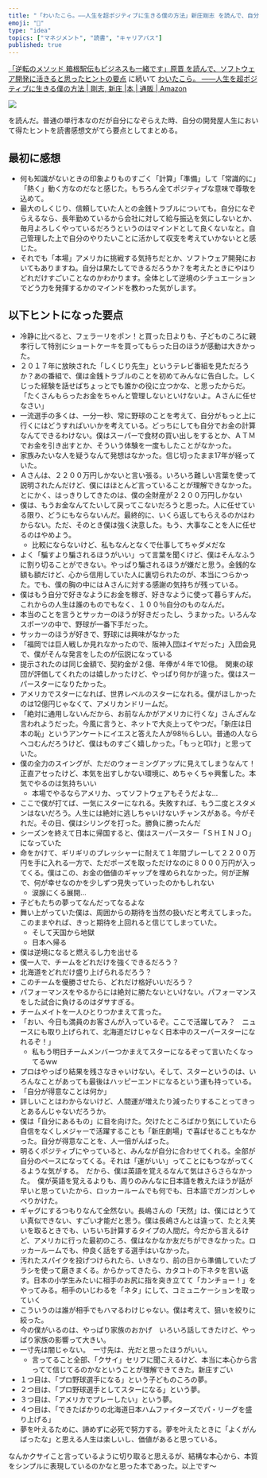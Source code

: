 ```yaml
---
title: "「わいたこら。――人生を超ポジティブに生きる僕の方法」新庄剛志 を読んで、自分の開発屋人生に活きると思ったヒントの要点"
emoji: "🎃"
type: "idea"
topics: ["マネジメント", "読書", "キャリアパス"]
published: true
---
```


[「逆転のメソッド 箱根駅伝もビジネスも一緒です」原晋 を読んで、ソフトウェア開発に活きると思ったヒントの要点](https://zenn.dev/e99h2121/articles/52c99b93cc841c) に続いて [わいたこら。 ――人生を超ポジティブに生きる僕の方法 | 剛志, 新庄 |本 | 通販 | Amazon](https://www.amazon.co.jp/dp/4054066232)

![](https://storage.googleapis.com/zenn-user-upload/009c6856fec2-20220117.png)

を読んだ。普通の単行本なのだが自分になぞらえた時、自分の開発屋人生において得たヒントを読書感想文がてら要点としてまとめる。

## 最初に感想

- 何も知識がないときの印象よりものすごく「計算」「準備」して「常識的に」「熱く」動く方なのだなと感じた。もちろん全てポジティブな意味で尊敬を込めて。
- 最大のしくじり、信頼していた人との金銭トラブルについても。自分になぞらえるなら、長年勤めているから会社に対して給与振込を気にしないとか、毎月よろしくやっているだろうというのはマインドとして良くないなと。自己管理した上で自分のやりたいことに活かして収支を考えていかないとと感じた。
- それでも「本場」アメリカに挑戦する気持ちだとか、ソフトウェア開発においてもありますね。自分は果たしてできるだろうか？を考えたときにやはりどれだけすごいことなのかわかります。全体として逆境のシチュエーションでどう力を発揮するかのマインドを教わった気がします。


## 以下ヒントになった要点

- 冷静に比べると、フェラーリをポン！と買った日よりも、子どものころに親孝行して特別にショートケーキを買ってもらった日のほうが感動は大きかった。
- ２０１７年に放映された「しくじり先生」というテレビ番組を見ただろうか？あの番組で、僕は金銭トラブルのことを初めてみんなに告白した。しくじった経験を話せばちょっとでも誰かの役に立つかな、と思ったからだ。
「たくさんもらったお金をちゃんと管理しないといけないよ。Ａさんに任せなさい」
- 一流選手の多くは、一分一秒、常に野球のことを考えて、自分がもっと上に行くにはどうすればいいかを考えている。どっちにしても自分でお金の計算なんてできるわけない。僕はスーパーで食材の買い出しをするとか、ＡＴＭでお金を引き出すとか、そういう体験を一度もしたことがなかった。
- 家族みたいな人を疑うなんて発想はなかった。信じ切ったまま17年が経っていた。
- Ａさんは、２２００万円しかないと言い張る。いろいろ難しい言葉を使って説明されたんだけど、僕にはほとんど言っていることが理解できなかった。とにかく、はっきりしてきたのは、僕の全財産が２２００万円しかない
-  僕は、もうお金なんてたいして戻ってこないだろうと思った。人に任せている限り、どうにもならないんだ。最終的に、いくら返してもらえるのかはわからない。ただ、そのとき僕は強く決意した。もう、大事なことを人に任せるのはやめよう。
    - 比較にならないけど、私もなんとなくで仕事してちゃダメだな
- よく「騙すより騙されるほうがいい」って言葉を聞くけど、僕はそんなふうに割り切ることができない。やっぱり騙されるほうが嫌だと思う。金銭的な額も額だけど、心から信用していた人に裏切られたのが、本当につらかった。でも、僕の胸の中にはＡさんに対する感謝の気持ちが残っている。
- 僕はもう自分で好きなようにお金を稼ぎ、好きなように使って暮らすんだ。これからの人生は誰のものでもなく、１００％自分のものなんだ。
- 本当のことを言うとサッカーのほうが好きだったし、うまかった。いろんなスポーツの中で、野球が一番下手だった。
- サッカーのほうが好きで、野球には興味がなかった
- 「福岡では巨人戦しか見れなかったので、阪神入団はイヤだった」入団会見で、僕がそんな発言をしたのが伝説になっている
- 提示されたのは同じ金額で、契約金が２億、年俸が４年で10億。　関東の球団が評価してくれたのは嬉しかったけど、やっぱり何かが違った。僕はスーパースターになりたかった。
- アメリカでスターになれば、世界レベルのスターになれる。僕がほしかったのは12億円じゃなくて、アメリカンドリームだ。
- 「絶対に通用しないんだから、お前なんかがアメリカに行くな」さんざんな言われようだった。今風に言うと、ネットで大炎上ってやつだ。「新庄は日本の恥」というアンケートにイエスと答えた人が98％らしい。普通の人ならヘコむんだろうけど、僕はものすごく嬉しかった。「もっと叩け」と思っていた。
- 僕の全力のスイングが、ただのウォーミングアップに見えてしまうなんて！正直アセったけど、本気を出すしかない環境に、めちゃくちゃ興奮した。本気でやるのは気持ちいい
    - 本場でやるならアメリカ、ってソフトウェアもそうだよな…
- ここで僕が打てば、一気にスターになれる。失敗すれば、もう二度とスタメンはないだろう。人生には絶対に逃しちゃいけないチャンスがある。今がそれだ。その日、僕はシリングを打った。勝負に勝ったんだ
- シーズンを終えて日本に帰国すると、僕はスーパースター「ＳＨＩＮＪＯ」になっていた
- 命をかけて、ギリギリのプレッシャーに耐えて１年間プレーして２２００万円を手に入れる一方で、ただポーズを取っただけなのに８０００万円が入ってくる。僕はこの、お金の価値のギャップを埋められなかった。何が正解で、何が幸せなのかを少しずつ見失っていったのかもしれない
    - 涙腺にくる展開…
- 子どもたちの夢ってなんだってなるよな
- 舞い上がっていた僕は、周囲からの期待を当然の扱いだと考えてしまった。このままやれば、きっと期待を上回れると信じてしまっていた。
    - そして天国から地獄
    - 日本へ帰る
- 僕は逆境になると燃えるし力を出せる
- 僕一人で、チームをどれだけを強くできるだろう？
- 北海道をどれだけ盛り上げられるだろう？
- このチームを優勝させたら、どれだけ格好いいだろう？
- パフォーマンスをやるからには絶対に勝たないといけない。パフォーマンスをした試合に負けるのはダサすぎる。
- チームメイトを一人ひとりつかまえて言った。
- 「おい、今日も満員のお客さんが入っているぞ。ここで活躍してみ？　ニュースにも取り上げられて、北海道だけじゃなく日本中のスーパースターになれるぞ！」 
    - 私もう明日チームメンバーつかまえてスターになるぞって言いたくなってるww
- プロはやっぱり結果を残さなきゃいけない。そして、スターというのは、いろんなことがあっても最後はハッピーエンドになるという運も持っている。
- 「自分が得意なことは何か」
- 詳しいことはわからないけど、人間運が増えたり減ったりすることってきっとあるんじゃないだろうか。
- 僕は「自分にあるもの」に目を向けた。欠けたところばかり気にしていたら自信をなくしメジャーで活躍することも「新庄劇場」で喜ばせることもなかった。自分が得意なことを、人一倍がんばった。
- 明るくポジティブにやっていると、みんなが自分に合わせてくれる。全部が自分のペースになってくる。それは「運がいい」ってことにもつながってくるような気がする。　だから、僕は英語を覚えるなんて気はさらさらなかった。　僕が英語を覚えるよりも、周りのみんなに日本語を教えたほうが話が早いと思っていたから、ロッカールームでも何でも、日本語でガンガンしゃべりかけた。
- ギャグにするつもりなんて全然ない。長嶋さんの「天然」は、僕にはとうてい真似できない、すごい才能だと思う。僕は長嶋さんとは違って、たとえ笑いを取るときでも、いちいち計算するタイプの人間だ。今だから言えるけど、アメリカに行った最初のころ、僕はなかなか友だちができなかった。ロッカールームでも、仲良く話をする選手はいなかった。
- 汚れたスパイクを投げつけられたら、いきなり、前の日から準備していたブラシを使って磨きまくる。からかってきたら、カタコトの下ネタを言い返す。日本の小学生みたいに相手のお尻に指を突き立てて「カンチョー！」をやってみる。相手のいじわるを「ネタ」にして、コミュニケーションを取っていく
- こういうのは誰が相手でもハマるわけじゃない。僕は考えて、狙いを絞りに絞った。
- 今の僕がいるのは、やっぱり家族のおかげ　いろいろ話してきたけど、やっぱり家族の影響って大きい。
- 一寸先は闇じゃない。　一寸先は、光だと思ったほうがいい。
    - 言ってること全部、「クサイ」セリフに聞こえるけど、本当に本心から言ってて信じてるのかなということが理解できてきた。新庄すごい
- １つ目は、「プロ野球選手になる」という子どものころの夢。
- ２つ目は、「プロ野球選手としてスターになる」という夢。
- ３つ目は、「アメリカでプレーしたい」という夢。
- ４つ目は、「できたばかりの北海道日本ハムファイターズでパ・リーグを盛り上げる」
- 夢を叶えるために、諦めずに必死で努力する。夢を叶えたときに「よくがんばったな」と思える人生は楽しいし、価値があると思っている。


なんかクサイこと言っているように切り取ると思えるが、結構な本心から、本質をシンプルに表現しているのかなと思った本であった。以上です～